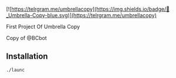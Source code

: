[![https://telrgram.me/umbrellacopy](https://img.shields.io/badge/👥_Umbrella-Copy-blue.svg)](https://telrgram.me/umbrellacopy)

First Project Of Umbrella Copy

Copy of @BCbot


Installation
------------
```bash
./launc
```
